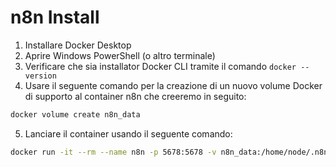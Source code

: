 # n8n Install
1. Installare Docker Desktop 
2. Aprire Windows PowerShell (o altro terminale)
3. Verificare che sia installator Docker CLI tramite il comando `docker --version`
4. Usare il seguente comando per la creazione di un nuovo volume Docker di supporto al container n8n che creeremo in seguito:

```bash
docker volume create n8n_data
```
5. Lanciare il container usando il seguente comando:
```bash
docker run -it --rm --name n8n -p 5678:5678 -v n8n_data:/home/node/.n8n docker.n8n.io/n8nio/n8n
```
